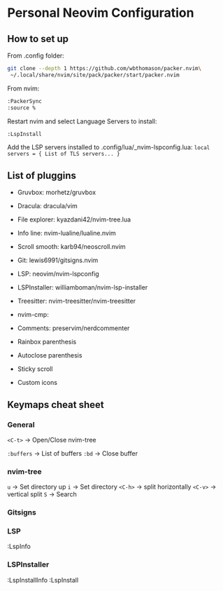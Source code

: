 # Personal Neovim Configuration


## How to set up

From .config folder:
```bash
git clone --depth 1 https://github.com/wbthomason/packer.nvim\
 ~/.local/share/nvim/site/pack/packer/start/packer.nvim
```

From nvim:
```bash
:PackerSync
:source %
```

Restart nvim and select Language Servers to install:
```bash
:LspInstall
```

Add the LSP servers installed to .config/lua/\_nvim-lspconfig.lua:
`local servers = { List of TLS servers... }`



## List of pluggins
- Gruvbox: morhetz/gruvbox
- Dracula: dracula/vim

- File explorer: kyazdani42/nvim-tree.lua
- Info line: nvim-lualine/lualine.nvim
- Scroll smooth: karb94/neoscroll.nvim
- Git: lewis6991/gitsigns.nvim
- LSP: neovim/nvim-lspconfig
- LSPInstaller: williamboman/nvim-lsp-installer

- Treesitter: nvim-treesitter/nvim-treesitter
- nvim-cmp:
- Comments: preservim/nerdcommenter


- Rainbox parenthesis
- Autoclose parenthesis
- Sticky scroll
- Custom icons


## Keymaps cheat sheet
### General
`<C-t>` -> Open/Close nvim-tree

`:buffers` <Tab> -> List of buffers
`:bd` -> Close buffer

### nvim-tree
`u` -> Set directory up
`i` -> Set directory
`<C-h>` -> split horizontally
`<C-v>` -> vertical split
`S` -> Search

### Gitsigns

### LSP
:LspInfo

### LSPInstaller
:LspInstallInfo
:LspInstall




